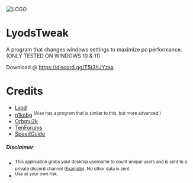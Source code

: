 ![LOGO](https://i.imgur.com/RCROL2I.png)

# LyodsTweak

A program that changes windows settings to maximize pc performance. (ONLY TESTED ON WINDOWS 10 & 11)

Download @ https://discord.gg/T5t3hJYzsa

# Credits
- [Lyod ](https://discordapp.com/users/303610282008248320/)
- [n1kobg](http://n1kobg.blogspot.com/) <sup>(Also has a program that is similar to this, but more advanced.)</sup>
- [Orbmu2k](https://github.com/Orbmu2k)
- [TenForums](https://www.tenforums.com/)
- [SpeedGuide](https://www.speedguide.net/)

##### Disclaimer
- <sup>This application grabs your desktop username to count unique users and is sent to a private discord channel ([Example](https://i.imgur.com/vNtGUec.png)). No other data is sent.</sup>
- <sup>Use at your own risk.</sup>
